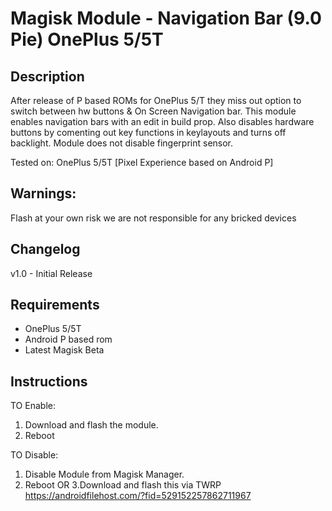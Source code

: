 # Magisk Module - Navigation Bar (9.0 Pie) OnePlus 5/5T
## Description

After release of P based ROMs for OnePlus 5/T they miss out option to switch between hw buttons & On Screen Navigation bar.
This module enables navigation bars with an edit in build prop.
Also disables hardware buttons by comenting out key functions in keylayouts and turns off backlight.
Module does not disable fingerprint sensor.

Tested on: OnePlus 5/5T [Pixel Experience based on Android P]

## Warnings: 
Flash at your own risk we are not responsible for any bricked devices

## Changelog
v1.0 - Initial Release

## Requirements
- OnePlus 5/5T
- Android P based rom
- Latest Magisk Beta 

## Instructions
TO Enable:

1. Download and flash the module.
2. Reboot

TO Disable:

1. Disable Module from Magisk Manager.
2. Reboot
OR
3.Download and flash this via TWRP https://androidfilehost.com/?fid=529152257862711967
